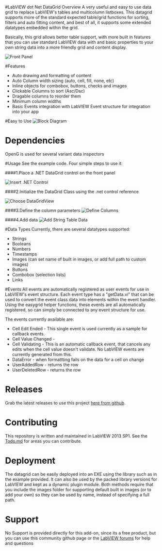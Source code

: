 #LabVIEW dot Net DataGrid Overview
A very useful and easy to use data grid to replace LabVIEW's tables and multicolumn listboxes.  This datagrid supports more of the standard expected table/grid functions for sorting, filters and auto fitting content, and best of all, it supports some extended datatypes embedded within the grid.

Basically, this grid allows better table support, with more built in features that you can use standard LabVIEW data with and basic properties to your own string data into a more friendly grid and content display.

![Front Panel](https://github.com/unipsycho/LabVIEWdotNetDataGrid/blob/master/documentation/img/Frontpanel.png)


#Features
* Auto drawing and formatting of content
* Auto Column width sizing (auto, cell, fill, none, etc)
* Inline objects for combobox, buttons, checks and images
* Clickable Columns to sort (Asc/Dsc)
* Dragable columns to reorder them
* Minimum column widths
* Basic Events integration with LabVIEW Event structure for integration into your app

#Easy to Use
![Block Diagram](https://github.com/unipsycho/LabVIEWdotNetDataGrid/blob/master/documentation/img/BlockDiagram.jpg)

# Dependencies
OpenG is used for several variant data inspectors

#Usage
See the example code. Four simple steps to use it:

####1.Place a .NET DataGrid control on the front panel

![Insert .NET Control](https://github.com/unipsycho/LabVIEWdotNetDataGrid/blob/master/documentation/img/Insert%20.NET%20Control.jpg)

####2.Initialize the DataGrid Class using the .net control reference

![Choose DataGridView](https://github.com/unipsycho/LabVIEWdotNetDataGrid/blob/master/documentation/img/Select%20DataGridView.jpg)

####3.Define the column parameters
![Define Columns](https://github.com/unipsycho/LabVIEWdotNetDataGrid/blob/master/documentation/img/defineColumns.PNG)

####4.Add data
![Add String Table Data](https://github.com/unipsycho/LabVIEWdotNetDataGrid/blob/master/documentation/img/StringData.png)

#Data Types
Currently, there are several datatypes supported:
* Strings
* Booleans
* Numbers
* Timestamps
* Images (can set name of built in images, or add full path to custom images)
* Buttons
* Combobox (selection lists)
* Links

#Events
All events are automatically registered as user events for use in LabVIEW's event structure.  Each event type has a "getData.vi" that can be used to convert the event class data into elements within the event handler.  Using the easygrid helper functions, these events are all automatically registered, so can simply be connected to any event structure for use.

The events currently available are:
* Cell Edit Ended - This single event is used currently as a sample for callback events.
* Cell Value Changed - 
* Cell Validating - This is an automatic callback event, that cancels any edits when the cell value doesn't validate.  No LabVIEW events are currently generated from this.
* DataError - when formattting fails on the data for a cell on change
* UserAddedRow - returns the row
* UserDeletedRow - returns the row

# Releases
Grab the latest releases to use this project [here from github](https://github.com/unipsycho/LabVIEWdotNetDataGrid/releases).
# Contributing

This repository is written and maintained in LabVIEW 2013 SP1.
See the [Todo.md](https://github.com/unipsycho/LabVIEWdotNetDataGrid/blob/v0.1/todo.md) for areas you can contribute.

# Deployment
The datagrid can be easily deployed into an EXE using the library such as in the example provided.  It can also be used by the packed library versions for LabVIEW and kept as a dynamic plugin module.  Both methods require that you include the images folder for supporting default built in images (or to add your own) so they can be used by name, instead of specifying a full path.

# Support
No Support is provided directly for this add-on, since its a free product, but you can use this community github page or the [LabVIEW forums](http://forums.ni.com/) for help and questions